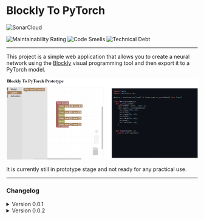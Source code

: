 # Blockly To PyTorch

![SonarCloud](https://sonarcloud.io/images/project_badges/sonarcloud-white.svg)

![Maintainability Rating](https://sonarcloud.io/api/project_badges/measure?project=MonsalvoGeoffrey_Blockly-To-PyTorch&metric=sqale_rating) ![Code Smells](https://sonarcloud.io/api/project_badges/measure?project=MonsalvoGeoffrey_Blockly-To-PyTorch&metric=code_smells) ![Technical Debt](https://sonarcloud.io/api/project_badges/measure?project=MonsalvoGeoffrey_Blockly-To-PyTorch&metric=sqale_index)

---

This project is a simple web application that allows you to create a neural network using the [Blockly](https://developers.google.com/blockly/) visual programming tool and then export it to a PyTorch model.


![Example](example.png)

It is currently still in prototype stage and not ready for any practical use.

---

### Changelog

<details>
<summary>Version 0.0.1</summary>
- Initial prototype release
</details>
<details>
<summary>Version 0.0.2</summary>
- Add Blockly's files locally (security update)
- Move all scripts in a scripts folder and all stylesheets in a style folder
</details>